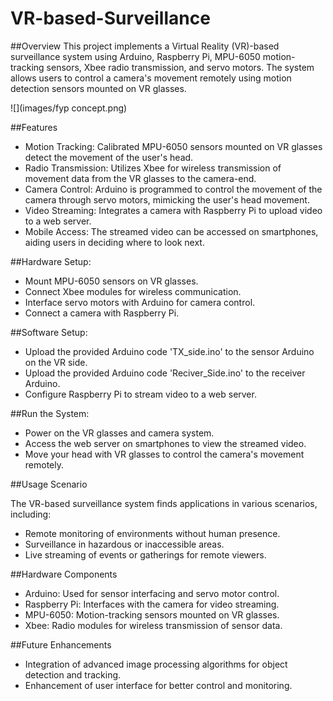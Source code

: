 # VR-based-Surveillance

##Overview
This project implements a Virtual Reality (VR)-based surveillance system using Arduino, Raspberry Pi, MPU-6050 motion-tracking sensors, Xbee radio transmission, and servo motors. The system allows users to control a camera's movement remotely using motion detection sensors mounted on VR glasses.

![](images/fyp concept.png)

##Features
*  Motion Tracking: Calibrated MPU-6050 sensors mounted on VR glasses detect the movement of the user's head.
*  Radio Transmission: Utilizes Xbee for wireless transmission of movement data from the VR glasses to the camera-end.
*  Camera Control: Arduino is programmed to control the movement of the camera through servo motors, mimicking the user's head movement.
*  Video Streaming: Integrates a camera with Raspberry Pi to upload video to a web server.
*  Mobile Access: The streamed video can be accessed on smartphones, aiding users in deciding where to look next.

##Hardware Setup:

*  Mount MPU-6050 sensors on VR glasses.
*  Connect Xbee modules for wireless communication.
*  Interface servo motors with Arduino for camera control.
*  Connect a camera with Raspberry Pi.


##Software Setup:

*  Upload the provided Arduino code 'TX_side.ino' to the sensor Arduino on the VR side.
*  Upload the provided Arduino code 'Reciver_Side.ino' to the receiver Arduino.
*  Configure Raspberry Pi to stream video to a web server.


##Run the System:

*  Power on the VR glasses and camera system.
*  Access the web server on smartphones to view the streamed video.
*  Move your head with VR glasses to control the camera's movement remotely.

##Usage Scenario

The VR-based surveillance system finds applications in various scenarios, including:

*  Remote monitoring of environments without human presence.
*  Surveillance in hazardous or inaccessible areas.
*  Live streaming of events or gatherings for remote viewers.


##Hardware Components
*  Arduino: Used for sensor interfacing and servo motor control.
*  Raspberry Pi: Interfaces with the camera for video streaming.
*  MPU-6050: Motion-tracking sensors mounted on VR glasses.
*  Xbee: Radio modules for wireless transmission of sensor data.


##Future Enhancements
*  Integration of advanced image processing algorithms for object detection and tracking.
*  Enhancement of user interface for better control and monitoring.